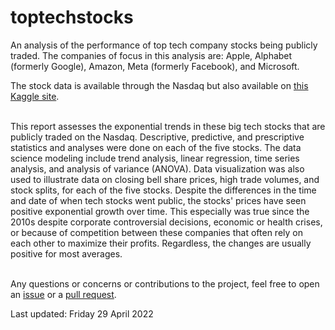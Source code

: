 # toptechstocks
An analysis of the performance of top tech company stocks being publicly traded.  The companies of focus in this analysis are: Apple, Alphabet (formerly Google), Amazon, Meta (formerly Facebook), and Microsoft. 


The stock data is available through the Nasdaq but also available on [this Kaggle site](https://www.kaggle.com/datasets/footballjoe789/us-stock-dataset).

<br>
This report assesses the exponential trends in these big tech stocks that are publicly traded on the Nasdaq. Descriptive, predictive, and prescriptive statistics and analyses were done on each of the five stocks. The data science modeling include trend analysis, linear regression, time series analysis, and analysis of variance (ANOVA). Data visualization was also used to illustrate data on closing bell share prices, high trade volumes, and stock splits, for each of the five stocks. Despite the differences in the time and date of when tech stocks went public, the stocks' prices have seen positive exponential growth over time. This especially was true since the 2010s despite corporate controversial decisions, economic or health crises, or because of competition between these companies that often rely on each other to maximize their profits. Regardless, the changes are usually positive for most averages. <br><br>

Any questions or concerns or contributions to the project, feel free to open an [issue](https://github.com/matthewjchin/toptechstocks/issues) or a [pull request](https://github.com/matthewjchin/toptechstocks/pulls). 

Last updated: Friday 29 April 2022

<br>


